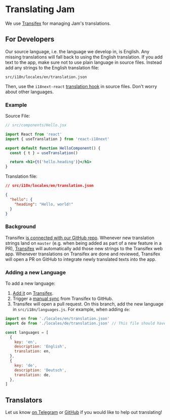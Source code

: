 # Translating Jam

We use [Transifex](https://www.transifex.com/joinmarket/jam/) for managing Jam's translations.

## For Developers

Our source language, i.e. the language we develop in, is English.
Any missing translations will fall back to using the English translation.
If you add text to the app, make sure not to use plain language in source files.
Instead add any strings to the English translation file:

```
src/i18n/locales/en/translation.json
```

Then, use the `i18next-react` [translation hook](https://react.i18next.com/latest/usetranslation-hook) in source files.
Don't worry about other languages.

### Example

Source File:

```jsx
// src/components/Hello.jsx

import React from 'react'
import { useTranslation } from 'react-i18next'

export default function HelloComponent() {
  const { t } = useTranslation()

  return <h1>{t('hello.heading')}</h1>
}
```

Translation file:

```json
// src/i18n/locales/en/translation.json

{
  "hello": {
    "heading": "Hello, world!"
  }
}
```

### Background

Transifex [is connected with our GitHub repo](https://docs.transifex.com/transifex-github-integrations/github-tx-ui).
Whenever new translation strings land on `master` (e.g. when being added as part of a new feature in a PR), [Transifex](https://www.transifex.com/joinmarket/jam/) will automatically add those new strings to the Transifex web app.
Whenever translations on Transifex are done and reviewed, Transifex will open a PR on GitHub to integrate newly translated texts into the app.

### Adding a new Language

To add a new language:

1. [Add it](https://docs.transifex.com/projects/adding-and-removing-project-languages) on [Transifex](https://www.transifex.com/joinmarket/jam/languages/).
1. Trigger a [manual sync](https://docs.transifex.com/transifex-github-integrations/github-tx-ui#manual-sync) from Transifex to GitHub.
1. Transifex will open a pull request. On this branch, add the new language in `src/i18n/languages.js`. For example, when adding `de`:

```js
import en from './locales/en/translation.json'
import de from './locales/de/translation.json' // This file should have been created by Transifex in the PR.

const languages = [
  {
    key: 'en',
    description: 'English',
    translation: en,
  },
  {
    key: 'de',
    description: 'Deutsch',
    translation: de,
  },
]
```

## Translators

Let us know [on Telegram](https://t.me/JoinMarketWebUI) or [GitHub](https://github.com/joinmarket-webui/joinmarket-webui/issues/new) if you would like to help out translating!
